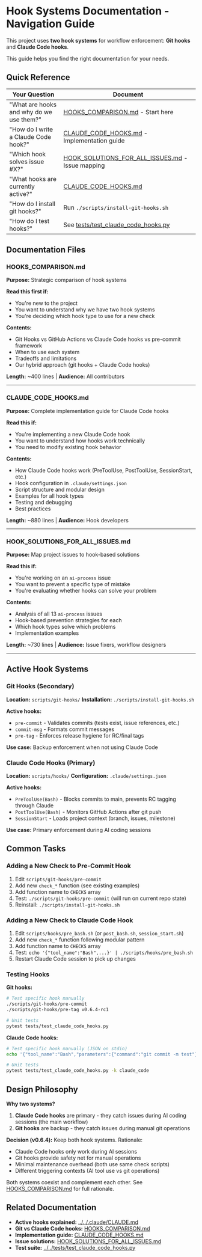 # Hook Systems Documentation - Navigation Guide

This project uses **two hook systems** for workflow enforcement: **Git hooks** and **Claude Code hooks**.

This guide helps you find the right documentation for your needs.

## Quick Reference

| Your Question | Document |
|---------------|----------|
| "What are hooks and why do we use them?" | [HOOKS_COMPARISON.md](#hooks-comparison) - Start here |
| "How do I write a Claude Code hook?" | [CLAUDE_CODE_HOOKS.md](#claude-code-hooks) - Implementation guide |
| "Which hook solves issue #X?" | [HOOK_SOLUTIONS_FOR_ALL_ISSUES.md](#hook-solutions) - Issue mapping |
| "What hooks are currently active?" | [CLAUDE_CODE_HOOKS.md](CLAUDE_CODE_HOOKS.md#active-hooks) |
| "How do I install git hooks?" | Run `./scripts/install-git-hooks.sh` |
| "How do I test hooks?" | See [tests/test_claude_code_hooks.py](../../tests/test_claude_code_hooks.py) |

## Documentation Files

### HOOKS_COMPARISON.md
**Purpose:** Strategic comparison of hook systems

**Read this first if:**
- You're new to the project
- You want to understand why we have two hook systems
- You're deciding which hook type to use for a new check

**Contents:**
- Git Hooks vs GitHub Actions vs Claude Code hooks vs pre-commit framework
- When to use each system
- Tradeoffs and limitations
- Our hybrid approach (git hooks + Claude Code hooks)

**Length:** ~400 lines | **Audience:** All contributors

---

### CLAUDE_CODE_HOOKS.md
**Purpose:** Complete implementation guide for Claude Code hooks

**Read this if:**
- You're implementing a new Claude Code hook
- You want to understand how hooks work technically
- You need to modify existing hook behavior

**Contents:**
- How Claude Code hooks work (PreToolUse, PostToolUse, SessionStart, etc.)
- Hook configuration in `.claude/settings.json`
- Script structure and modular design
- Examples for all hook types
- Testing and debugging
- Best practices

**Length:** ~880 lines | **Audience:** Hook developers

---

### HOOK_SOLUTIONS_FOR_ALL_ISSUES.md
**Purpose:** Map project issues to hook-based solutions

**Read this if:**
- You're working on an `ai-process` issue
- You want to prevent a specific type of mistake
- You're evaluating whether hooks can solve your problem

**Contents:**
- Analysis of all 13 `ai-process` issues
- Hook-based prevention strategies for each
- Which hook types solve which problems
- Implementation examples

**Length:** ~730 lines | **Audience:** Issue fixers, workflow designers

---

## Active Hook Systems

### Git Hooks (Secondary)

**Location:** `scripts/git-hooks/`
**Installation:** `./scripts/install-git-hooks.sh`

**Active hooks:**
- `pre-commit` - Validates commits (tests exist, issue references, etc.)
- `commit-msg` - Formats commit messages
- `pre-tag` - Enforces release hygiene for RC/final tags

**Use case:** Backup enforcement when not using Claude Code

### Claude Code Hooks (Primary)

**Location:** `scripts/hooks/`
**Configuration:** `.claude/settings.json`

**Active hooks:**
- `PreToolUse(Bash)` - Blocks commits to main, prevents RC tagging through Claude
- `PostToolUse(Bash)` - Monitors GitHub Actions after git push
- `SessionStart` - Loads project context (branch, issues, milestone)

**Use case:** Primary enforcement during AI coding sessions

## Common Tasks

### Adding a New Check to Pre-Commit Hook

1. Edit `scripts/git-hooks/pre-commit`
2. Add new `check_*` function (see existing examples)
3. Add function name to `CHECKS` array
4. Test: `./scripts/git-hooks/pre-commit` (will run on current repo state)
5. Reinstall: `./scripts/install-git-hooks.sh`

### Adding a New Check to Claude Code Hook

1. Edit `scripts/hooks/pre_bash.sh` (or `post_bash.sh`, `session_start.sh`)
2. Add new `check_*` function following modular pattern
3. Add function name to `CHECKS` array
4. Test: `echo '{"tool_name":"Bash",...}' | ./scripts/hooks/pre_bash.sh`
5. Restart Claude Code session to pick up changes

### Testing Hooks

**Git hooks:**
```bash
# Test specific hook manually
./scripts/git-hooks/pre-commit
./scripts/git-hooks/pre-tag v0.6.4-rc1

# Unit tests
pytest tests/test_claude_code_hooks.py
```

**Claude Code hooks:**
```bash
# Test specific hook manually (JSON on stdin)
echo '{"tool_name":"Bash","parameters":{"command":"git commit -m test"}}' | ./scripts/hooks/pre_bash.sh

# Unit tests
pytest tests/test_claude_code_hooks.py -k claude_code
```

## Design Philosophy

**Why two systems?**

1. **Claude Code hooks** are primary - they catch issues during AI coding sessions (the main workflow)
2. **Git hooks** are backup - they catch issues during manual git operations

**Decision (v0.6.4):** Keep both hook systems. Rationale:
- Claude Code hooks only work during AI sessions
- Git hooks provide safety net for manual operations
- Minimal maintenance overhead (both use same check scripts)
- Different triggering contexts (AI tool use vs git operations)

Both systems coexist and complement each other. See [HOOKS_COMPARISON.md](HOOKS_COMPARISON.md) for full rationale.

## Related Documentation

- **Active hooks explained:** [../../.claude/CLAUDE.md](../../.claude/CLAUDE.md#claude-code-hooks-automated-enforcement)
- **Git vs Claude Code hooks:** [HOOKS_COMPARISON.md](HOOKS_COMPARISON.md)
- **Implementation guide:** [CLAUDE_CODE_HOOKS.md](CLAUDE_CODE_HOOKS.md)
- **Issue solutions:** [HOOK_SOLUTIONS_FOR_ALL_ISSUES.md](HOOK_SOLUTIONS_FOR_ALL_ISSUES.md)
- **Test suite:** [../../tests/test_claude_code_hooks.py](../../tests/test_claude_code_hooks.py)
